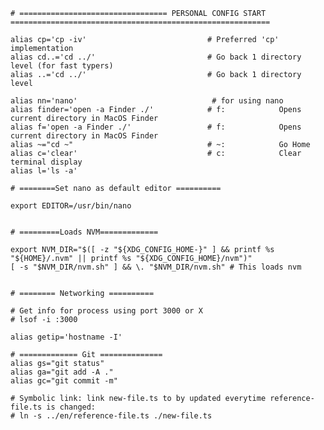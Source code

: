     # ================================= PERSONAL CONFIG START ==========================================================

    alias cp='cp -iv'                           # Preferred 'cp' implementation
    alias cd..='cd ../'                         # Go back 1 directory level (for fast typers)
    alias ..='cd ../'                           # Go back 1 directory level

    alias nn='nano'                              # for using nano
    alias finder='open -a Finder ./'            # f:            Opens current directory in MacOS Finder
    alias f='open -a Finder ./'                 # f:            Opens current directory in MacOS Finder
    alias ~="cd ~"                              # ~:            Go Home
    alias c='clear'                             # c:            Clear terminal display
    alias l='ls -a'

    # ========Set nano as default editor ==========

    export EDITOR=/usr/bin/nano


    # =========Loads NVM=============

    export NVM_DIR="$([ -z "${XDG_CONFIG_HOME-}" ] && printf %s "${HOME}/.nvm" || printf %s "${XDG_CONFIG_HOME}/nvm")"
    [ -s "$NVM_DIR/nvm.sh" ] && \. "$NVM_DIR/nvm.sh" # This loads nvm


    # ======== Networking ==========
    
    # Get info for process using port 3000 or X 
    # lsof -i :3000

    alias getip='hostname -I'

    # ============= Git ==============
    alias gs="git status"
    alias ga="git add -A ."
    alias gc="git commit -m"
    
    # Symbolic link: link new-file.ts to by updated everytime reference-file.ts is changed:
    # ln -s ../en/reference-file.ts ./new-file.ts

